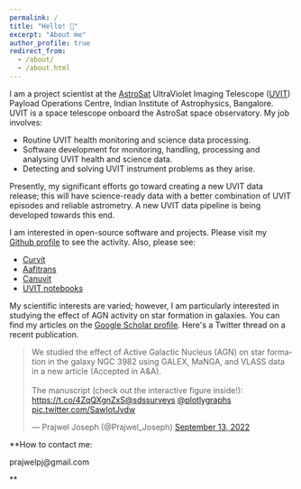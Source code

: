```yaml
---
permalink: /
title: "Hello! 👋"
excerpt: "About me"
author_profile: true
redirect_from: 
  - /about/
  - /about.html
---
```


I am a project scientist at the <a href="https://en.wikipedia.org/wiki/AstroSat">AstroSat</a> UltraViolet Imaging Telescope (<a href="https://www.iiap.res.in/projects/uvit/">UVIT</a>) Payload Operations Centre, Indian Institute of Astrophysics, Bangalore. UVIT is a space telescope onboard the AstroSat space observatory. My job involves:
* Routine UVIT health monitoring and science data processing.
* Software development for monitoring, handling, processing and analysing UVIT health and science data. 
* Detecting and solving UVIT instrument problems as they arise. 

Presently, my significant efforts go toward creating a new UVIT data release; this will have science-ready data with a better combination of UVIT episodes and reliable astrometry. A new UVIT data pipeline is being developed towards this end.

I am interested in open-source software and projects. Please visit my <a href="https://github.com/prajwel">Github profile</a> to see the activity. Also, please see: 
* <a href="https://github.com/prajwel/curvit">Curvit</a>
* <a href="https://github.com/prajwel/aafitrans">Aafitrans</a>
* <a href="https://github.com/prajwel/canuvit">Canuvit</a>
* <a href="https://github.com/prajwel/UVIT_notebooks">UVIT notebooks</a>


My scientific interests are varied; however, I am particularly interested in studying the effect of AGN activity on star formation in galaxies. You can find my articles on the <a href="https://scholar.google.co.in/citations?user=zSnUDggAAAAJ&hl=en">Google Scholar profile</a>. Here's a Twitter thread on a recent publication. 

<blockquote class="twitter-tweet"><p lang="en" dir="ltr">We studied the effect of Active Galactic Nucleus (AGN) on star formation in the galaxy NGC 3982 using GALEX, MaNGA, and VLASS data in a new article (Accepted in A&amp;A).<br><br>The manuscript (check out the interactive figure inside!): <a href="https://t.co/4ZqQXgnZxS">https://t.co/4ZqQXgnZxS</a><a href="https://twitter.com/sdssurveys?ref_src=twsrc%5Etfw">@sdssurveys</a> <a href="https://twitter.com/plotlygraphs?ref_src=twsrc%5Etfw">@plotlygraphs</a> <a href="https://t.co/SawIotJvdw">pic.twitter.com/SawIotJvdw</a></p>&mdash; Prajwel Joseph (@Prajwel_Joseph) <a href="https://twitter.com/Prajwel_Joseph/status/1569528979098583040?ref_src=twsrc%5Etfw">September 13, 2022</a></blockquote> <script async src="https://platform.twitter.com/widgets.js" charset="utf-8"></script> 


 

**How to contact me: <p>&#112;&#114;&#97;&#106;&#119;&#101;&#108;&#112;&#106;&#64;&#103;&#109;&#97;&#105;&#108;&#46;&#99;&#111;&#109;</p> **




